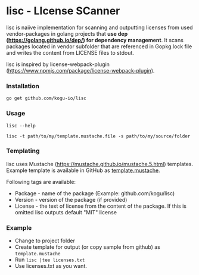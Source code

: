 # lisc - LIcense SCanner

lisc is naiive implementation for scanning and outputting licenses from used vendor-packages in golang projects that **use dep (https://golang.github.io/dep/) for dependency management**. It scans packages located in vendor subfolder that are referenced in Gopkg.lock file and writes the content from LICENSE files to stdout.

lisc is inspired by license-webpack-plugin (https://www.npmjs.com/package/license-webpack-plugin).

### Installation
```go get github.com/kogu-io/lisc```

### Usage
```lisc --help```

```lisc -t path/to/my/template.mustache.file -s path/to/my/source/folder```

### Templating
lisc uses Mustache (https://mustache.github.io/mustache.5.html) templates. Example template is available in GitHub as [template.mustache](https://github.com/kogu-io/lisc/blob/master/template.mustache). 

Following tags are available:
* Package - name of the package (Example: github.com/kogu/lisc)
* Version - version of the package (if provided)
* License - the text of license from the content of the package. If this is omitted lisc outputs default "MIT" license

### Example
* Change to project folder
* Create template for output (or copy sample from github) as ```template.mustache```
* Run ```lisc |tee licenses.txt```
* Use licenses.txt as you want.
